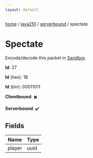 ```yaml
---
layout: default
---
```


[home](/)  /  [java210](/protocol/java210)  /  [serverbound](/protocol/java210/serverbound)  /  spectate

# Spectate

Encode/decode this packet in [Sandbox](../../../sandbox/java210#serverbound.spectate)

**Id**: 27

**Id** (hex): 1B

**Id** (bin): 00011011

**Clientbound**: ✖️

**Serverbound**: ✔️

## Fields

Name | Type
---|---
player | uuid
